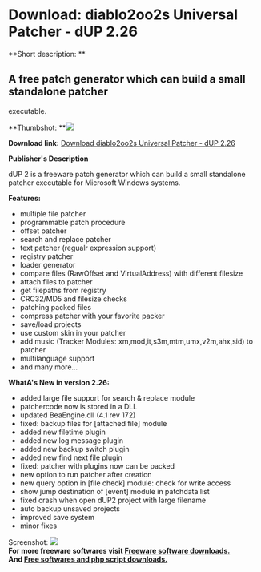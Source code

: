 # Download: diablo2oo2s Universal Patcher - dUP 2.26

**Short description: **

## A free patch generator which can build a small standalone patcher
executable.

  
**Thumbshot: **![](http://www.freewarefiles.com/screenshot/dup2_md.jpg)   
  
**Download link:** [Download diablo2oo2s Universal Patcher - dUP 2.26](http://freesoftwares.boysofts.com/Diablo2oo2s-Universal-Patcher_program_71476.html)  
  

**Publisher's Description**  
  

dUP 2 is a freeware patch generator which can build a small standalone patcher
executable for Microsoft Windows systems.

**Features:**

  * multiple file patcher 
  * programmable patch procedure 
  * offset patcher 
  * search and replace patcher 
  * text patcher (regualr expression support) 
  * registry patcher 
  * loader generator 
  * compare files (RawOffset and VirtualAddress) with different filesize 
  * attach files to patcher 
  * get filepaths from registry 
  * CRC32/MD5 and filesize checks 
  * patching packed files 
  * compress patcher with your favorite packer 
  * save/load projects 
  * use custom skin in your patcher 
  * add music (Tracker Modules: xm,mod,it,s3m,mtm,umx,v2m,ahx,sid) to patcher 
  * multilanguage support 
  * and many more... 

**WhatA's New in version 2.26:**

  * added large file support for search & replace module 
  * patchercode now is stored in a DLL 
  * updated BeaEngine.dll (4.1 rev 172) 
  * fixed: backup files for [attached file] module 
  * added new filetime plugin 
  * added new log message plugin 
  * added new backup switch plugin 
  * added new find next file plugin 
  * fixed: patcher with plugins now can be packed 
  * new option to run patcher after creation 
  * new query option in [file check] module: check for write access 
  * show jump destination of [event] module in patchdata list 
  * fixed crash when open dUP2 project with large filename 
  * auto backup unsaved projects 
  * improved save system 
  * minor fixes 

  
  
Screenshot: ![](http://www.freewarefiles.com/screenshot/dup2.jpg)  
**For more freeware softwares visit [Freeware software downloads.](http://freesoftwares.boysofts.com/)**   
**And [Free softwares and php script downloads.](http://www.boysofts.com/)**

